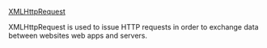 [XMLHttpRequest](https://developer.mozilla.org/en-US/docs/Web/API/XMLHttpRequest/Using_XMLHttpRequest)

XMLHttpRequest is used to issue HTTP requests in order to exchange data between websites web apps and servers.

